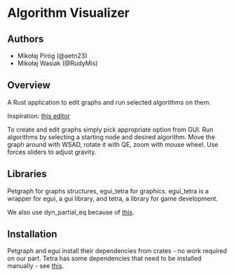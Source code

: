 # Algorithm Visualizer

## Authors

- Mikołaj Piróg (@aetn23)
- Mikołaj Wasiak (@RudyMis)

## Overview

A Rust application to edit graphs and run selected algorithms on them.

Inspiration: [this editor](https://csacademy.com/app/graph_editor/)

To create and edit graphs simply pick appropriate option from GUI. Run algorithms by selecting a starting node and desired algorithm. Move the graph around with WSAD, rotate it with QE, zoom with mouse wheel. Use forces sliders to adjust gravity.

## Libraries

Petgraph for graphs structures, egui_tetra for graphics. egui_tetra is a wrapper for
egui, a gui library, and tetra, a library for game development.

We also use dyn_partial_eq because of [this](https://dev.to/magnusstrale/rust-trait-objects-in-a-vector-non-trivial-4co5).

## Installation

Petgraph and egui install their dependencies from crates - no work required on our part.
Tetra has some dependencies that need to be installed manually -
see [this](https://tetra.seventeencups.net/installation).

